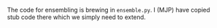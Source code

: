 The code for ensembling is brewing in `ensemble.py`.
I (MJP) have copied stub code there which we simply need to extend.
